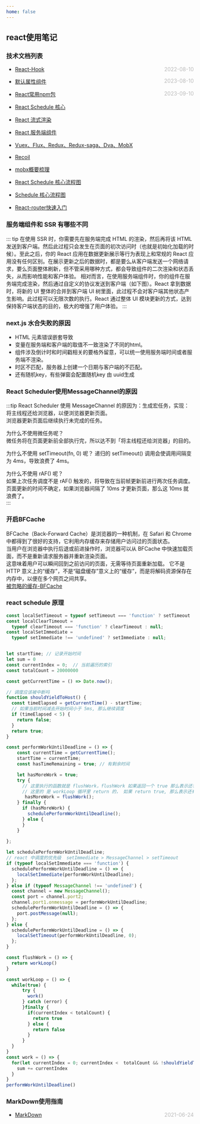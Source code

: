 ```yaml
---
home: false
---
```

## react使用笔记
### 技术文档列表
* [React-Hook](./hooks)  <span style="color:#bbb; float:right">2022-08-10</span>
* [默认属性组件](./defaultPropHOC)  <span style="color:#bbb; float:right">2023-08-10</span>
* [React常用npm包](./npmPackage)  <span style="color:#bbb; float:right">2023-09-10</span>
* [React Schedule 核心](https://juejin.cn/post/7208222652619800613#heading-5)
* [React 流式渲染](https://zhuanlan.zhihu.com/p/639505410?utm_id=0)
* [React 服务端组件](https://sorrycc.com/why-react-server-components/)
* [Vuex、Flux、Redux、Redux-saga、Dva、MobX](https://zhuanlan.zhihu.com/p/53599723)
* [Recoil](https://juejin.cn/post/7259168207055175739)
* [mobx概要梳理](https://article.juejin.cn/post/6914179461957025800)
* [React Schedule 核心流程图](https://p6-juejin.byteimg.com/tos-cn-i-k3u1fbpfcp/493c087e2fd64e1a8c552f16927192f6~tplv-k3u1fbpfcp-watermark.image?)

* [Schedule 核心流程图](https://zhuanlan.zhihu.com/p/450267610?utm_id=0)
* [React-router快速入门](https://segmentfault.com/a/1190000014294604)

### 服务端组件和 SSR 有哪些不同
::: tip
在使用 SSR 时，你需要先在服务端完成 HTML 的渲染，然后再将该 HTML 发送到客户端。然后此过程只会发生在页面的初次访问时（也就是初始化加载的时候）。至此之后，你的 React 应用在数据更新展示等行为表现上和常规的 React 应用没有任何区别。在展示更新之后的数据时，都是要么从客户端发送一个网络请求，要么页面整体刷新，但不管采用哪种方式，都会导致组件的二次渲染和状态丢失，从而影响性能和客户体验。
相对而言，在使用服务端组件时，你的组件在服务端完成渲染，然后通过自定义的协议发送到客户端（如下图）。React 拿到数据时，将新的 UI 整体的合并到客户端 UI 树里面，此过程不会对客户端其他状态产生影响。此过程可以无限次数的执行。React 通过整体 UI 模块更新的方式，达到保持客户端状态的目的，极大的增强了用户体验。
:::

### next.js 水合失败的原因
- HTML 元素错误嵌套导致
- 变量在服务端和客户端的取值不一致渲染了不同的html。
- 组件涉及倒计时和时间戳相关的要格外留意，可以统一使用服务端时间或者服务端不渲染。
- 时区不匹配，服务器上创建一个日期与客户端的不匹配。
- 还有随机key，有些弹窗会配置随机key 由 uuid生成

### React Scheduler使用MessageChannel的原因
:::tip
React Scheduler 使用 MessageChannel 的原因为：生成宏任务，实现：    
将主线程还给浏览器，以便浏览器更新页面。  
浏览器更新页面后继续执行未完成的任务。   

为什么不使用微任务呢？  
微任务将在页面更新前全部执行完，所以达不到「将主线程还给浏览器」的目的。

为什么不使用 setTimeout(fn, 0) 呢？
递归的 setTimeout() 调用会使调用间隔变为 4ms，导致浪费了 4ms。  

为什么不使用 rAF() 呢？  
如果上次任务调度不是 rAF() 触发的，将导致在当前帧更新前进行两次任务调度。  
页面更新的时间不确定，如果浏览器间隔了 10ms 才更新页面，那么这 10ms 就浪费了。  
:::

### 开启BFCache

BFCache（Back-Forward Cache）是浏览器的一种机制，在 Safari 和 Chrome 中都得到了很好的支持，它利用内存缓存来存储用户访问过的页面状态。  
当用户在浏览器中执行后退或前进操作时，浏览器可以从 BFCache 中快速加载页面，而不是重新请求服务器并重新渲染页面。  
这意味着用户可以瞬间回到之前访问的页面，无需等待页面重新加载。
它不是 HTTP 意义上的“缓存”，不是“磁盘缓存”意义上的“缓存”，而是将解码资源保存在内存中，以便在多个网页之间共享。  
[被忽略的缓存-BFCache](https://cloud.tencent.com/developer/article/2350456?areaId=106001)

### react schedule 原理

``` js
const localSetTimeout = typeof setTimeout === 'function' ? setTimeout : null;
const localClearTimeout =
  typeof clearTimeout === 'function' ? clearTimeout : null;
const localSetImmediate =
  typeof setImmediate !== 'undefined' ? setImmediate : null; 


let startTime; // 记录开始时间
let sum = 0
const currentIndex = 0;  // 当前遍历的索引
const totalCount = 20000000  

const getCurrentTime = () => Date.now();

// 调度应该被中断吗
function shouldYieldToHost() {
  const timeElapsed = getCurrentTime() - startTime;
  // 如果当前时间减去开始时间小于 5ms, 那么继续调度
  if (timeElapsed < 5) {
    return false;
  }
  return true;
}

const performWorkUntilDeadline = () => {
    const currentTime = getCurrentTime();
    startTime = currentTime;
    const hasTimeRemaining = true; // 有剩余时间

    let hasMoreWork = true;
    try {
      // 这里执行的函数就是 flushWork，flushWork 如果返回一个 true 那么表示还有任务
      // 这里的 是 workLoop 循环里 return 的， 如果 return true, 那么表示还有剩余的任务，只是时间用完了，被中断了
       hasMoreWork = flushWork();
    } finally {
      if (hasMoreWork) {
        schedulePerformWorkUntilDeadline();
      } else {
      }
    }
  
};

let schedulePerformWorkUntilDeadline;
// react 中调度的优先级  setImmediate > MessageChannel > setTimeout
if (typeof localSetImmediate === 'function') {
  schedulePerformWorkUntilDeadline = () => {
    localSetImmediate(performWorkUntilDeadline);
  };
} else if (typeof MessageChannel !== 'undefined') {
  const channel = new MessageChannel();
  const port = channel.port2;
  channel.port1.onmessage = performWorkUntilDeadline;
  schedulePerformWorkUntilDeadline = () => {
    port.postMessage(null);
  };
} else {
  schedulePerformWorkUntilDeadline = () => {
    localSetTimeout(performWorkUntilDeadline, 0);
  };
}

const flushWork = () => {
  return workLoop()
}

const workLoop = () => {
  while(true) {
      try {
        work()
      } catch (error) {
      }finally {
        if(currentIndex < totalCount) {
          return true
        } else {
          return false
        }
      }
  }
}
const work = () => {
  for(let currentIndex = 0; currentIndex <  totalCount && !shouldYieldToHost(); currentIndex++) {
    sum += currentIndex
  }
}
performWorkUntilDeadline()
```


### MarkDown使用指南
*  [MarkDown](../blog-daily/use-markdown)  <span style="color:#bbb; float:right">2021-06-24</span>
